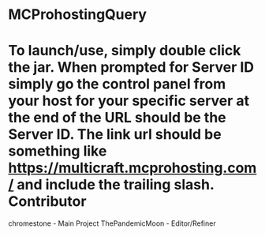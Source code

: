 MCProhostingQuery
=================
To launch/use, simply double click the jar.
When prompted for Server ID simply go the control panel from your host for your specific server
at the end of the URL should be the Server ID.
The link url should be something like https://multicraft.mcprohosting.com/ and include the trailing slash.
Contributor
============
chromestone - Main Project
ThePandemicMoon - Editor/Refiner
